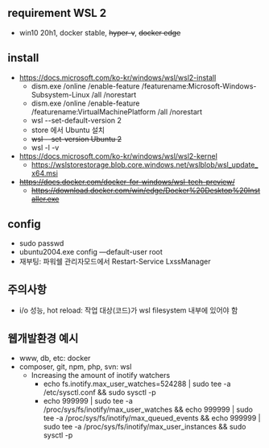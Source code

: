 ## requirement WSL 2
* win10 20h1, docker stable, ~~hyper-v~~, ~~docker edge~~

## install
* https://docs.microsoft.com/ko-kr/windows/wsl/wsl2-install
    * dism.exe /online /enable-feature /featurename:Microsoft-Windows-Subsystem-Linux /all /norestart
    * dism.exe /online /enable-feature /featurename:VirtualMachinePlatform /all /norestart
    * wsl --set-default-version 2
    * store 에서 Ubuntu 설치
    * ~~wsl --set-version Ubuntu 2~~
    * wsl -l -v
* https://docs.microsoft.com/ko-kr/windows/wsl/wsl2-kernel
    * https://wslstorestorage.blob.core.windows.net/wslblob/wsl_update_x64.msi
* ~~https://docs.docker.com/docker-for-windows/wsl-tech-preview/~~
    * ~~https://download.docker.com/win/edge/Docker%20Desktop%20Installer.exe~~

## config
* sudo passwd
* ubuntu2004.exe config —default-user root
* 재부팅: 파워쉘 관리자모드에서 Restart-Service LxssManager

## 주의사항
* i/o 성능, hot reload: 작업 대상(코드)가 wsl filesystem 내부에 있어야 함

## 웹개발환경 예시
* www, db, etc: docker 
* composer, git, npm, php, svn: wsl
    * Increasing the amount of inotify watchers
        * echo fs.inotify.max_user_watches=524288 | sudo tee -a /etc/sysctl.conf && sudo sysctl -p
        * echo 999999 | sudo tee -a /proc/sys/fs/inotify/max_user_watches && echo 999999 | sudo tee -a /proc/sys/fs/inotify/max_queued_events && echo 999999 | sudo tee -a /proc/sys/fs/inotify/max_user_instances && sudo sysctl -p